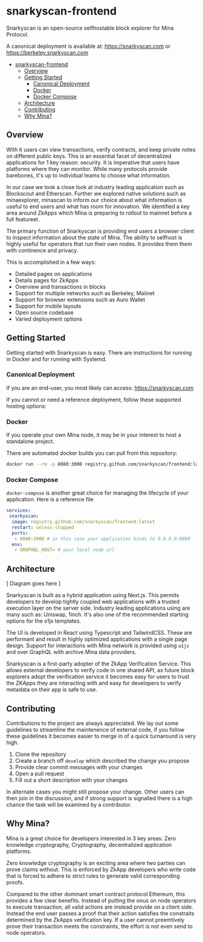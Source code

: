 # snarkyscan-frontend

Snarkyscan is an open-source selfhostable block explorer for Mina Protocol.

A canonical deployment is available at: <https://snarkyscan.com> or <https://berkeley.snarkyscan.com>

- [snarkyscan-frontend](#snarkyscan-frontend)
	- [Overview](#overview)
	- [Getting Started](#getting-started)
		- [Canonical Deployment](#canonical-deployment)
		- [Docker](#docker)
		- [Docker Compose](#docker-compose)
	- [Architecture](#architecture)
	- [Contributing](#contributing)
	- [Why Mina?](#why-mina)

## Overview

With it users can view transactions, verify contracts, and keep private notes on different public keys. This is an essential facet of decentralized applications for 1 key reason: security. It is imperative that users have platforms where they can monitor. While many protocols provide barebones, it's up to individual teams to choose what information.

In our case we took a close look at industry leading application such as Blockscout and Etherscan. Further we explored native solutions such as minaexplorer, minascan to inform our choice about what information is useful to end users and what has room for innovation. We identified a key area around ZkApps which Mina is preparing to rollout to mainnet before a full featureet.

The primary function of Snarkyscan is providing end users a browser client to inspect information about the state of Mina. The ability to selfhost is highly useful for operators that run their own nodes. It provides them them with continence and privacy.

This is accomplished in a few ways:

- Detailed pages on applications
- Details pages for ZkApps
- Overview and transactions in blocks
- Support for multiple networks such as Berkeley, Maiinet
- Support for browser extensions such as Auro Wallet
- Support for mobile layouts
- Open source codebase
- Varied deployment options

## Getting Started

Getting started with Snarkyscan is easy. There are instructions for running in Docker and for running with Systemd.

### Canonical Deployment

If you are an end-user, you most likely can access: <https://snarkyscan.com>

If you cannot or need a reference deployment, follow these supported hosting options:

### Docker

If you operate your own Mina node, it may be in your interest to host a standalone project.

There are automated docker builds you can pull from this repository:

```bash
docker run --rm -p 8080:3000 registry.github.com/snarkyscan/frontend:latest
```

### Docker Compose

`docker-compose` is another great choice for managing the lifecycle of your application. Here is a reference file

```yml
services:
 snarkyscan:
  image: registry.github.com/snarkyscan/frontend:latest
  restart: unless-stopped
  ports:
   - 8080:3000 # in this case your application binds to 0.0.0.0:8080
  env:
   - GRAPHQL_HOST= # your local node url
```

## Architecture

[ Diagram goes here ]

Snarkyscan is built as a hybrid application using Next.js. This permits developers to develop tightly coupled web applications with a trusted execution layer on the server side. Industry leading applications using are many such as: Uniswap, 1inch. It's also one of the recommended starting options for the o1js templates.

The UI is developed in React using Typescript and TailwindCSS. These are performant and result in highly optimized applications with a single page design. Support for interactions with Mina network is provided using `o1js` and over GraphQL with archive Mina data providers.

Snarkyscan is a first-party adopter of the ZkApp Verification Service. This allows external developers to verify code in one shared API, as future block explorers adopt the verification service it becomes easy for users to trust the ZKApps they are interacting with and easy for developers to verify metadata on their app is safe to use.

## Contributing

Contributions to the project are always appreciated. We lay out some guidelines to streamline the maintenence of external code, if you follow these guidelines it becomes easier to merge in of a quick turnaround is very high.

1. Clone the repository
2. Create a branch off `develop` which described the change you propose
3. Provide clear commit messages with your changes
4. Open a pull request
5. Fill out a short description with your changes

In alternate cases you might still propose your change. Other users can then join in the discussion, and if strong support is signalled there is a high chance the task will be examined by a contributor.

## Why Mina?

Mina is a great choice for developers interested in 3 key areas: Zero knowledge cryptography, Cryptography, decentralized application platforms.

Zero knowledge cryptography is an exciting area where two parties can prove claims without. This is enforced by ZkApp developers who write code that is forced to adhere to strict rules to generate valid corresponding proofs.

Compared to the other dominant smart contract protocol Ethereum, this provides a few clear benefits. Instead of putting the onus on node operators to execute transaction, all valid actions are instead provide on a client side. Instead the end user passes  a proof that their action satisfies the constraits determined by the ZkApps verification key. If a user cannot preemtively prove their transaction meets the constraints, the effort is not even send to node operators.
